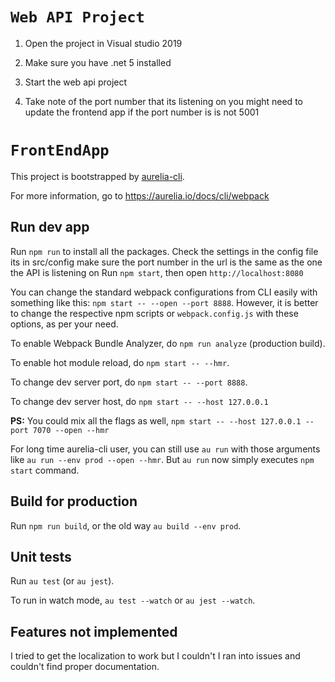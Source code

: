 
# `Web API Project`

1. Open the project in Visual studio 2019
2. Make sure you have .net 5 installed 

3. Start the web api project 
4. Take note of the port number that its listening on you might need to update the frontend app if the port number is
   is not 5001






# `FrontEndApp`

This project is bootstrapped by [aurelia-cli](https://github.com/aurelia/cli).

For more information, go to https://aurelia.io/docs/cli/webpack

## Run dev app
Run `npm run` to  install all the packages.
Check the  settings in the config file its in src/config make sure the port number in the url is the same as the one the  API is listening on 
Run `npm start`, then open `http://localhost:8080`


You can change the standard webpack configurations from CLI easily with something like this: `npm start -- --open --port 8888`. However, it is better to change the respective npm scripts or `webpack.config.js` with these options, as per your need.

To enable Webpack Bundle Analyzer, do `npm run analyze` (production build).

To enable hot module reload, do `npm start -- --hmr`.

To change dev server port, do `npm start -- --port 8888`.

To change dev server host, do `npm start -- --host 127.0.0.1`

**PS:** You could mix all the flags as well, `npm start -- --host 127.0.0.1 --port 7070 --open --hmr`

For long time aurelia-cli user, you can still use `au run` with those arguments like `au run --env prod --open --hmr`. But `au run` now simply executes `npm start` command.

## Build for production

Run `npm run build`, or the old way `au build --env prod`.

## Unit tests

Run `au test` (or `au jest`).

To run in watch mode, `au test --watch` or `au jest --watch`.


## Features not implemented
I tried to get the localization to work but I couldn't I ran into issues and couldn't find proper documentation. 
